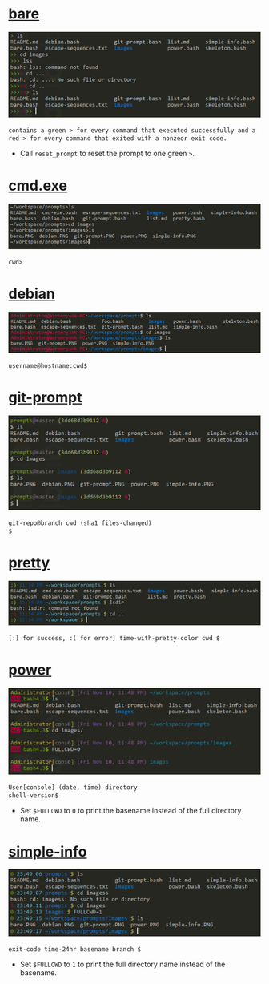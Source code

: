 # [bare](bare.bash)

![bare.bash](images/bare.PNG)

    contains a green > for every command that executed successfully and a red > for every command that exited with a nonzeor exit code.

 - Call `reset_prompt` to reset the prompt to one green <code>&gt;</code>.

# [cmd.exe](cmd-exe.bash)

![cmd.exe.bash](images/cmd-exe.PNG)

    cwd>

# [debian](debian.bash)

![debian.bash](images/debian.PNG)

    username@hostname:cwd$

# [git-prompt](git-prompt.bash)

![git-prompt.bash](images/git-prompt.PNG)

    git-repo@branch cwd (sha1 files-changed)
    $ 

# [pretty](pretty.bash)

![pretty.bash](images/pretty.PNG)

    [:) for success, :( for error] time-with-pretty-color cwd $

# [power](power.bash)

![power.bash](images/power.PNG)

    User[console] (date, time) directory
    shell-version$ 

 - Set `$FULLCWD` to `0` to print the basename instead of the full directory name.

# [simple-info](simple-info.bash)

![simple-info.bash](images/simple-info.PNG)

    exit-code time-24hr basename branch $ 

 - Set `$FULLCWD` to `1` to print the full directory name instead of the basename.
